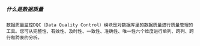 
##### 什么是数据质量
    数据质量监控DQC（Data Quality Control）模块是对数据库里的数据质量进行质量管理的工具。您可从完整性、有效性、及时性、一致性、准确性、唯一性六个维度进行单列、跨列、跨行和跨表的分析。





